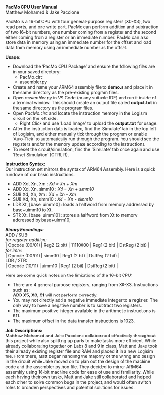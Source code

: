 **PacMo CPU User Manual**  
Matthew Mohamed & Jake Paccione

PacMo is a 16-bit CPU with four general-purpose registers (X0-X3), two read ports, and one write port. PacMo can perform addition and subtraction of two 16-bit numbers, one number coming from a register and the second either coming from a register or an immediate number. PacMo can also store data in memory using an immediate number for the offset and load data from memory using an immediate number as the offset.

**Usage:**

- Download the ‘PacMo CPU Package’ and ensure the following files are in your saved directory:  
  - PacMo.circ  
  - assembler.py  
- Create and name your ARM64 assembly file to **demo.s** and place it in the same directory as the pre-existing program files.  
- Open *assembler.py* in VS Code (or any suitable IDE) and run it inside of a terminal window. This should create an output file called **output.txt** in the same directory as the program files.  
- Open *PacMo.circ* and locate the instruction memory in the Logisim circuit on the left side.  
  - Right Click and use 'Load Image' to upload the **output.txt** for usage.  
- After the instruction data is loaded, find the ‘Simulate’ tab in the top left of Logisim, and either manually tick through the program or enable ‘Auto-Tick’ to automatically run through the program. You should see the registers and/or the memory update according to the instructions.  
- To reset the circuit/simulation, find the ‘Simulate’ tab once again and use ‘Reset Simulation’ (CTRL R).

**Instruction Syntax:**  
Our instruction set mirrors the syntax of ARM64 Assembly. Here is a quick rundown of our basic instructions.

- ADD Xd, Xn, Xm : *Xd \= Xn \+ Xm*  
- ADD Xd, Xn, simm10 : *Xd \= Xn \+ simm10*  
- SUB Xd, Xn, Xm : *Xd \= Xn \- Xm*  
- SUB Xd, Xn, simm10 : *Xd \= Xn \- simm10*  
- LDR Xt, \[base, uimm10\] : loads a halfword from memory addressed by base+uimm10 to Xt.  
- STR Xt, \[base, uimm10\] : stores a halfword from Xt to memory addressed by base+uimm10;

***Binary Encodings:***  
ADD / SUB:  
	*for register addition:*  
| Opcode (00/01) | Reg2 (2 bit) | 11110000 | Reg1 (2 bit) | DstReg (2 bit) |  
*for imm:*  
| Opcode (00/01) | simm10 | Reg1 (2 bit) | DstReg (2 bit) |  
LDR / STR:  
	| Opcode (10/11) | uimm10 | Reg1 (2 bit) | DstReg (2 bit) |

Here are some quick notes on the limitations of the 16-bit CPU:

- There are 4 general purpose registers, ranging from X0-X3. Instructions such as:   
  **ADD X5, X0, X1** will not perform correctly.  
- You may not directly add a negative immediate integer to a register. The only way to have a negative number is to subtract two registers.  
- The maximum positive integer available in the arithmetic instructions is 511\.  
- The maximum offset in the data transfer instructions is 1023\.

**Job Descriptions:**  
Matthew Mohamed and Jake Paccione collaborated effectively throughout this project while also splitting up parts to make tasks more efficient. While already collaborating together on Labs 8 and 9 in class, Matt and Jake took their already existing register file and RAM and placed it in a new Logisim file. From there, Matt began handling the majority of the wiring and design in the circuit while Jake moved on to plan out the design of the machine code and the assembler python file. They decided to mirror ARM64 assembly using 16-bit machine code for ease of use and familiarity. While each having their own tasks, Matt and Jake still collaborated and helped each other to solve common bugs in the project, and would often switch roles to broaden perspectives and potential solutions for issues.  
